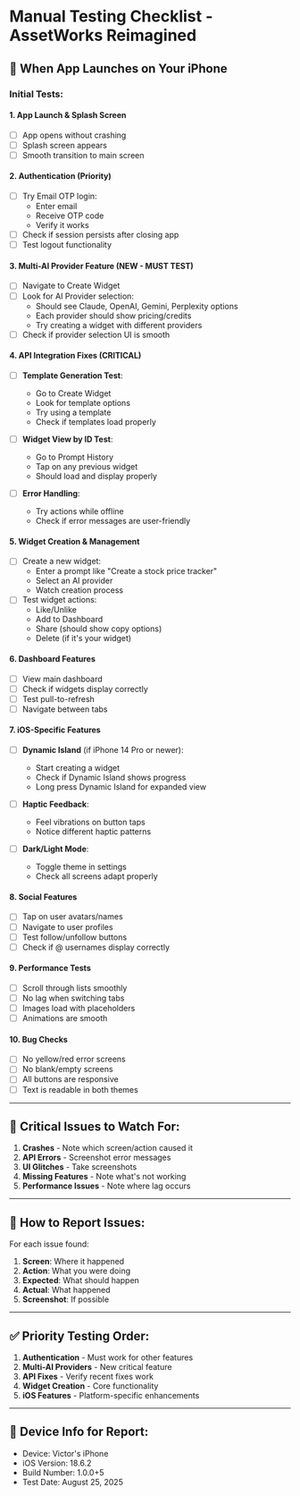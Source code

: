 # Manual Testing Checklist - AssetWorks Reimagined

## 🚀 When App Launches on Your iPhone

### Initial Tests:

#### 1. **App Launch & Splash Screen**
- [ ] App opens without crashing
- [ ] Splash screen appears
- [ ] Smooth transition to main screen

#### 2. **Authentication (Priority)**
- [ ] Try Email OTP login:
  - Enter email
  - Receive OTP code
  - Verify it works
- [ ] Check if session persists after closing app
- [ ] Test logout functionality

#### 3. **Multi-AI Provider Feature (NEW - MUST TEST)**
- [ ] Navigate to Create Widget
- [ ] Look for AI Provider selection:
  - Should see Claude, OpenAI, Gemini, Perplexity options
  - Each provider should show pricing/credits
  - Try creating a widget with different providers
- [ ] Check if provider selection UI is smooth

#### 4. **API Integration Fixes (CRITICAL)**
- [ ] **Template Generation Test**:
  - Go to Create Widget
  - Look for template options
  - Try using a template
  - Check if templates load properly
  
- [ ] **Widget View by ID Test**:
  - Go to Prompt History
  - Tap on any previous widget
  - Should load and display properly
  
- [ ] **Error Handling**:
  - Try actions while offline
  - Check if error messages are user-friendly

#### 5. **Widget Creation & Management**
- [ ] Create a new widget:
  - Enter a prompt like "Create a stock price tracker"
  - Select an AI provider
  - Watch creation process
- [ ] Test widget actions:
  - Like/Unlike
  - Add to Dashboard
  - Share (should show copy options)
  - Delete (if it's your widget)

#### 6. **Dashboard Features**
- [ ] View main dashboard
- [ ] Check if widgets display correctly
- [ ] Test pull-to-refresh
- [ ] Navigate between tabs

#### 7. **iOS-Specific Features**
- [ ] **Dynamic Island** (if iPhone 14 Pro or newer):
  - Start creating a widget
  - Check if Dynamic Island shows progress
  - Long press Dynamic Island for expanded view
  
- [ ] **Haptic Feedback**:
  - Feel vibrations on button taps
  - Notice different haptic patterns
  
- [ ] **Dark/Light Mode**:
  - Toggle theme in settings
  - Check all screens adapt properly

#### 8. **Social Features**
- [ ] Tap on user avatars/names
- [ ] Navigate to user profiles
- [ ] Test follow/unfollow buttons
- [ ] Check if @ usernames display correctly

#### 9. **Performance Tests**
- [ ] Scroll through lists smoothly
- [ ] No lag when switching tabs
- [ ] Images load with placeholders
- [ ] Animations are smooth

#### 10. **Bug Checks**
- [ ] No yellow/red error screens
- [ ] No blank/empty screens
- [ ] All buttons are responsive
- [ ] Text is readable in both themes

---

## 🔴 Critical Issues to Watch For:

1. **Crashes** - Note which screen/action caused it
2. **API Errors** - Screenshot error messages
3. **UI Glitches** - Take screenshots
4. **Missing Features** - Note what's not working
5. **Performance Issues** - Note where lag occurs

---

## 📝 How to Report Issues:

For each issue found:
1. **Screen**: Where it happened
2. **Action**: What you were doing
3. **Expected**: What should happen
4. **Actual**: What happened
5. **Screenshot**: If possible

---

## ✅ Priority Testing Order:

1. **Authentication** - Must work for other features
2. **Multi-AI Providers** - New critical feature
3. **API Fixes** - Verify recent fixes work
4. **Widget Creation** - Core functionality
5. **iOS Features** - Platform-specific enhancements

---

## 📱 Device Info for Report:
- Device: Victor's iPhone
- iOS Version: 18.6.2
- Build Number: 1.0.0+5
- Test Date: August 25, 2025